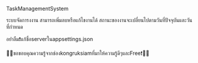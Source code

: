 TaskManagementSystem

ระบบจัดการงงาน
สามารถเพิ่มลบหรือแก้ไขงานได้
สถานะของงานจะเปลี่ยนไปตามวันที่ปัจจุบันและวันที่กำหนด

อย่่าลืม❗แก้ชื่อserverในappsettings.json 


🙏🙏ขอขอบคุณความรู้จากช่องkongruksiamที่มาให้ความรู้ดีๆและFree❗🙏🙏
